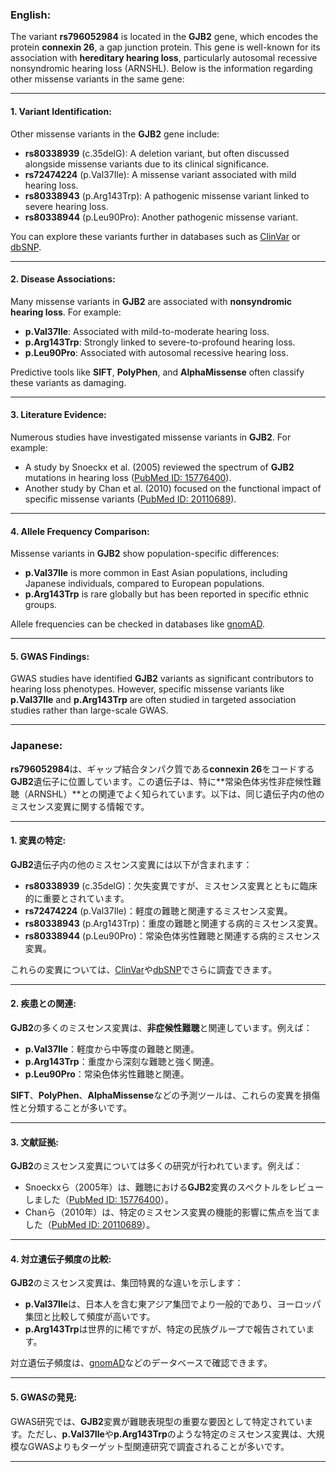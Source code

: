 ### English:
The variant **rs796052984** is located in the **GJB2** gene, which encodes the protein **connexin 26**, a gap junction protein. This gene is well-known for its association with **hereditary hearing loss**, particularly autosomal recessive nonsyndromic hearing loss (ARNSHL). Below is the information regarding other missense variants in the same gene:

---

#### 1. **Variant Identification**:
Other missense variants in the **GJB2** gene include:
- **rs80338939** (c.35delG): A deletion variant, but often discussed alongside missense variants due to its clinical significance.
- **rs72474224** (p.Val37Ile): A missense variant associated with mild hearing loss.
- **rs80338943** (p.Arg143Trp): A pathogenic missense variant linked to severe hearing loss.
- **rs80338944** (p.Leu90Pro): Another pathogenic missense variant.

You can explore these variants further in databases such as [ClinVar](https://www.ncbi.nlm.nih.gov/clinvar/) or [dbSNP](https://www.ncbi.nlm.nih.gov/snp/).

---

#### 2. **Disease Associations**:
Many missense variants in **GJB2** are associated with **nonsyndromic hearing loss**. For example:
- **p.Val37Ile**: Associated with mild-to-moderate hearing loss.
- **p.Arg143Trp**: Strongly linked to severe-to-profound hearing loss.
- **p.Leu90Pro**: Associated with autosomal recessive hearing loss.

Predictive tools like **SIFT**, **PolyPhen**, and **AlphaMissense** often classify these variants as damaging.

---

#### 3. **Literature Evidence**:
Numerous studies have investigated missense variants in **GJB2**. For example:
- A study by Snoeckx et al. (2005) reviewed the spectrum of **GJB2** mutations in hearing loss ([PubMed ID: 15776400](https://pubmed.ncbi.nlm.nih.gov/15776400/)).
- Another study by Chan et al. (2010) focused on the functional impact of specific missense variants ([PubMed ID: 20110689](https://pubmed.ncbi.nlm.nih.gov/20110689/)).

---

#### 4. **Allele Frequency Comparison**:
Missense variants in **GJB2** show population-specific differences:
- **p.Val37Ile** is more common in East Asian populations, including Japanese individuals, compared to European populations.
- **p.Arg143Trp** is rare globally but has been reported in specific ethnic groups.

Allele frequencies can be checked in databases like [gnomAD](https://gnomad.broadinstitute.org/).

---

#### 5. **GWAS Findings**:
GWAS studies have identified **GJB2** variants as significant contributors to hearing loss phenotypes. However, specific missense variants like **p.Val37Ile** and **p.Arg143Trp** are often studied in targeted association studies rather than large-scale GWAS.

---

### Japanese:
**rs796052984**は、ギャップ結合タンパク質である**connexin 26**をコードする**GJB2**遺伝子に位置しています。この遺伝子は、特に**常染色体劣性非症候性難聴（ARNSHL）**との関連でよく知られています。以下は、同じ遺伝子内の他のミスセンス変異に関する情報です。

---

#### 1. **変異の特定**:
**GJB2**遺伝子内の他のミスセンス変異には以下が含まれます：
- **rs80338939** (c.35delG)：欠失変異ですが、ミスセンス変異とともに臨床的に重要とされています。
- **rs72474224** (p.Val37Ile)：軽度の難聴と関連するミスセンス変異。
- **rs80338943** (p.Arg143Trp)：重度の難聴と関連する病的ミスセンス変異。
- **rs80338944** (p.Leu90Pro)：常染色体劣性難聴と関連する病的ミスセンス変異。

これらの変異については、[ClinVar](https://www.ncbi.nlm.nih.gov/clinvar/)や[dbSNP](https://www.ncbi.nlm.nih.gov/snp/)でさらに調査できます。

---

#### 2. **疾患との関連**:
**GJB2**の多くのミスセンス変異は、**非症候性難聴**と関連しています。例えば：
- **p.Val37Ile**：軽度から中等度の難聴と関連。
- **p.Arg143Trp**：重度から深刻な難聴と強く関連。
- **p.Leu90Pro**：常染色体劣性難聴と関連。

**SIFT**、**PolyPhen**、**AlphaMissense**などの予測ツールは、これらの変異を損傷性と分類することが多いです。

---

#### 3. **文献証拠**:
**GJB2**のミスセンス変異については多くの研究が行われています。例えば：
- Snoeckxら（2005年）は、難聴における**GJB2**変異のスペクトルをレビューしました（[PubMed ID: 15776400](https://pubmed.ncbi.nlm.nih.gov/15776400/)）。
- Chanら（2010年）は、特定のミスセンス変異の機能的影響に焦点を当てました（[PubMed ID: 20110689](https://pubmed.ncbi.nlm.nih.gov/20110689/)）。

---

#### 4. **対立遺伝子頻度の比較**:
**GJB2**のミスセンス変異は、集団特異的な違いを示します：
- **p.Val37Ile**は、日本人を含む東アジア集団でより一般的であり、ヨーロッパ集団と比較して頻度が高いです。
- **p.Arg143Trp**は世界的に稀ですが、特定の民族グループで報告されています。

対立遺伝子頻度は、[gnomAD](https://gnomad.broadinstitute.org/)などのデータベースで確認できます。

---

#### 5. **GWASの発見**:
GWAS研究では、**GJB2**変異が難聴表現型の重要な要因として特定されています。ただし、**p.Val37Ile**や**p.Arg143Trp**のような特定のミスセンス変異は、大規模なGWASよりもターゲット型関連研究で調査されることが多いです。

---